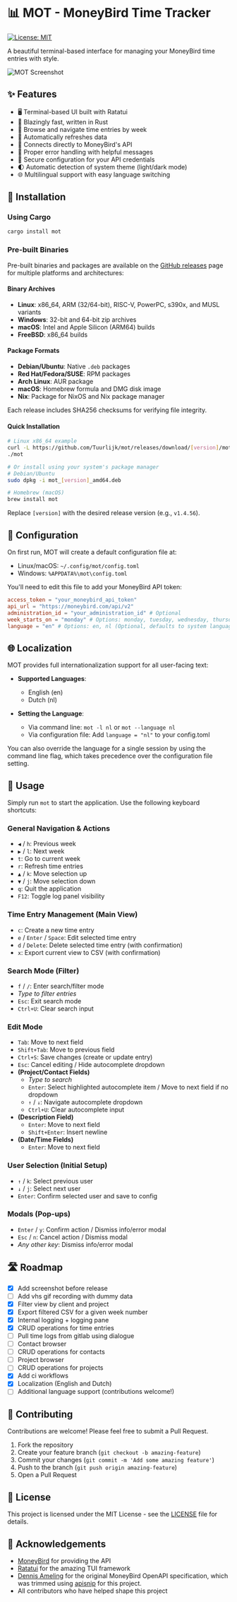 # 📊 MOT - MoneyBird Time Tracker

[![License: MIT](https://img.shields.io/badge/License-MIT-yellow.svg)](https://opensource.org/licenses/MIT)

A beautiful terminal-based interface for managing your MoneyBird time entries with style.

![MOT Screenshot][mot.png]

## ✨ Features

- 🖥️ Terminal-based UI built with Ratatui 
- 🚀 Blazingly fast, written in Rust
- 📆 Browse and navigate time entries by week
- 🔄 Automatically refreshes data
- 🧩 Connects directly to MoneyBird's API
- 🌙 Proper error handling with helpful messages
- 🔐 Secure configuration for your API credentials
- 🌓 Automatic detection of system theme (light/dark mode)
- 🌐 Multilingual support with easy language switching

## 🚀 Installation

### Using Cargo

```bash
cargo install mot
```

### Pre-built Binaries

Pre-built binaries and packages are available on the [GitHub releases](https://github.com/Tuurlijk/mot/releases) page for multiple platforms and architectures:

#### Binary Archives
- **Linux**: x86_64, ARM (32/64-bit), RISC-V, PowerPC, s390x, and MUSL variants
- **Windows**: 32-bit and 64-bit zip archives
- **macOS**: Intel and Apple Silicon (ARM64) builds
- **FreeBSD**: x86_64 builds

#### Package Formats
- **Debian/Ubuntu**: Native `.deb` packages
- **Red Hat/Fedora/SUSE**: RPM packages
- **Arch Linux**: AUR package
- **macOS**: Homebrew formula and DMG disk image
- **Nix**: Package for NixOS and Nix package manager

Each release includes SHA256 checksums for verifying file integrity.

#### Quick Installation

```bash
# Linux x86_64 example
curl -L https://github.com/Tuurlijk/mot/releases/download/[version]/mot-linux-x86_64.tar.gz | tar xz
./mot

# Or install using your system's package manager
# Debian/Ubuntu
sudo dpkg -i mot_[version]_amd64.deb

# Homebrew (macOS)
brew install mot
```

Replace `[version]` with the desired release version (e.g., `v1.4.56`).

## 🔧 Configuration

On first run, MOT will create a default configuration file at:
- Linux/macOS: `~/.config/mot/config.toml`
- Windows: `%APPDATA%\mot\config.toml`

You'll need to edit this file to add your MoneyBird API token:

```toml
access_token = "your_moneybird_api_token"
api_url = "https://moneybird.com/api/v2"
administration_id = "your_administration_id" # Optional
week_starts_on = "monday" # Options: monday, tuesday, wednesday, thursday, friday, saturday, sunday
language = "en" # Options: en, nl (Optional, defaults to system language)
```

## 🌐 Localization

MOT provides full internationalization support for all user-facing text:

- **Supported Languages**:
  - English (en)
  - Dutch (nl)

- **Setting the Language**:
  - Via command line: `mot -l nl` or `mot --language nl`
  - Via configuration file: Add `language = "nl"` to your config.toml

You can also override the language for a single session by using the command line flag, which takes precedence over the configuration file setting.

## 📖 Usage

Simply run `mot` to start the application. Use the following keyboard shortcuts:

### General Navigation & Actions

-   `◀` / `h`: Previous week
-   `▶` / `l`: Next week
-   `t`: Go to current week
-   `r`: Refresh time entries
-   `▲` / `k`: Move selection up
-   `▼` / `j`: Move selection down
-   `q`: Quit the application
-   `F12`: Toggle log panel visibility

### Time Entry Management (Main View)

-   `c`: Create a new time entry
-   `e` / `Enter` / `Space`: Edit selected time entry
-   `d` / `Delete`: Delete selected time entry (with confirmation)
-   `x`: Export current view to CSV (with confirmation)

### Search Mode (Filter)

-   `f` / `/`: Enter search/filter mode
-   *Type to filter entries*
-   `Esc`: Exit search mode
-   `Ctrl+U`: Clear search input

### Edit Mode

-   `Tab`: Move to next field
-   `Shift+Tab`: Move to previous field
-   `Ctrl+S`: Save changes (create or update entry)
-   `Esc`: Cancel editing / Hide autocomplete dropdown
-   **(Project/Contact Fields)**
    -   *Type to search*
    -   `Enter`: Select highlighted autocomplete item / Move to next field if no dropdown
    -   `↑` / `↓`: Navigate autocomplete dropdown
    -   `Ctrl+U`: Clear autocomplete input
-   **(Description Field)**
    -   `Enter`: Move to next field
    -   `Shift+Enter`: Insert newline
-   **(Date/Time Fields)**
    -   `Enter`: Move to next field

### User Selection (Initial Setup)

-   `↑` / `k`: Select previous user
-   `↓` / `j`: Select next user
-   `Enter`: Confirm selected user and save to config

### Modals (Pop-ups)

-   `Enter` / `y`: Confirm action / Dismiss info/error modal
-   `Esc` / `n`: Cancel action / Dismiss modal
-   *Any other key*: Dismiss info/error modal

## 🛣️ Roadmap

- [x] Add screenshot before release
- [ ] Add vhs gif recording with dummy data
- [x] Filter view by client and project
- [x] Export filtered CSV for a given week number
- [x] Internal logging + logging pane
- [x] CRUD operations for time entries
- [ ] Pull time logs from gitlab using dialogue
- [ ] Contact browser
- [ ] CRUD operations for contacts
- [ ] Project browser
- [ ] CRUD operations for projects
- [x] Add ci workflows
- [x] Localization (English and Dutch)
- [ ] Additional language support (contributions welcome!)

## 🤝 Contributing

Contributions are welcome! Please feel free to submit a Pull Request.

1. Fork the repository
2. Create your feature branch (`git checkout -b amazing-feature`)
3. Commit your changes (`git commit -m 'Add some amazing feature'`)
4. Push to the branch (`git push origin amazing-feature`)
5. Open a Pull Request

## 📜 License

This project is licensed under the MIT License - see the [LICENSE](LICENSE) file for details.

## 💖 Acknowledgements

- [MoneyBird](https://www.moneybird.com/) for providing the API
- [Ratatui](https://github.com/ratatui-org/ratatui) for the amazing TUI framework
- [Dennis Ameling](https://github.com/dennisameling/moneybird-openapi) for the original MoneyBird OpenAPI specification, which was trimmed using [apisnip](https://crates.io/crates/apisnip) for this project.
- All contributors who have helped shape this project

[mot.png]: https://github.com/Tuurlijk/mot/blob/images/images/mot.png?raw=true